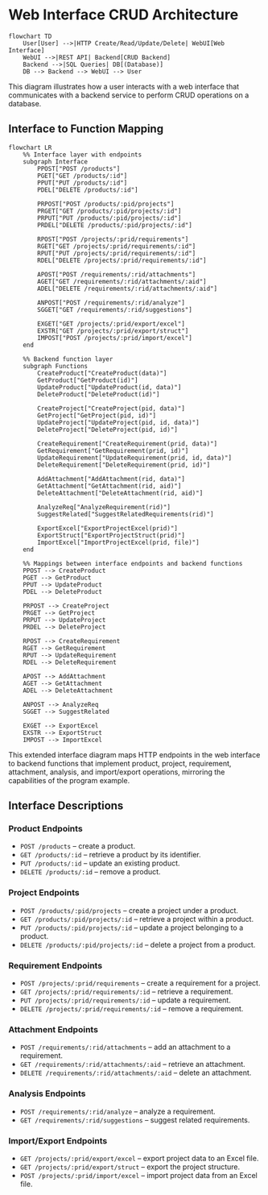 # Web Interface CRUD Architecture

```mermaid
flowchart TD
    User[User] -->|HTTP Create/Read/Update/Delete| WebUI[Web Interface]
    WebUI -->|REST API| Backend[CRUD Backend]
    Backend -->|SQL Queries| DB[(Database)]
    DB --> Backend --> WebUI --> User
```

This diagram illustrates how a user interacts with a web interface that communicates with a backend service to perform CRUD operations on a database.

## Interface to Function Mapping

```mermaid
flowchart LR
    %% Interface layer with endpoints
    subgraph Interface
        PPOST["POST /products"]
        PGET["GET /products/:id"]
        PPUT["PUT /products/:id"]
        PDEL["DELETE /products/:id"]

        PRPOST["POST /products/:pid/projects"]
        PRGET["GET /products/:pid/projects/:id"]
        PRPUT["PUT /products/:pid/projects/:id"]
        PRDEL["DELETE /products/:pid/projects/:id"]

        RPOST["POST /projects/:prid/requirements"]
        RGET["GET /projects/:prid/requirements/:id"]
        RPUT["PUT /projects/:prid/requirements/:id"]
        RDEL["DELETE /projects/:prid/requirements/:id"]

        APOST["POST /requirements/:rid/attachments"]
        AGET["GET /requirements/:rid/attachments/:aid"]
        ADEL["DELETE /requirements/:rid/attachments/:aid"]

        ANPOST["POST /requirements/:rid/analyze"]
        SGGET["GET /requirements/:rid/suggestions"]

        EXGET["GET /projects/:prid/export/excel"]
        EXSTR["GET /projects/:prid/export/struct"]
        IMPOST["POST /projects/:prid/import/excel"]
    end

    %% Backend function layer
    subgraph Functions
        CreateProduct["CreateProduct(data)"]
        GetProduct["GetProduct(id)"]
        UpdateProduct["UpdateProduct(id, data)"]
        DeleteProduct["DeleteProduct(id)"]

        CreateProject["CreateProject(pid, data)"]
        GetProject["GetProject(pid, id)"]
        UpdateProject["UpdateProject(pid, id, data)"]
        DeleteProject["DeleteProject(pid, id)"]

        CreateRequirement["CreateRequirement(prid, data)"]
        GetRequirement["GetRequirement(prid, id)"]
        UpdateRequirement["UpdateRequirement(prid, id, data)"]
        DeleteRequirement["DeleteRequirement(prid, id)"]

        AddAttachment["AddAttachment(rid, data)"]
        GetAttachment["GetAttachment(rid, aid)"]
        DeleteAttachment["DeleteAttachment(rid, aid)"]

        AnalyzeReq["AnalyzeRequirement(rid)"]
        SuggestRelated["SuggestRelatedRequirements(rid)"]

        ExportExcel["ExportProjectExcel(prid)"]
        ExportStruct["ExportProjectStruct(prid)"]
        ImportExcel["ImportProjectExcel(prid, file)"]
    end

    %% Mappings between interface endpoints and backend functions
    PPOST --> CreateProduct
    PGET --> GetProduct
    PPUT --> UpdateProduct
    PDEL --> DeleteProduct

    PRPOST --> CreateProject
    PRGET --> GetProject
    PRPUT --> UpdateProject
    PRDEL --> DeleteProject

    RPOST --> CreateRequirement
    RGET --> GetRequirement
    RPUT --> UpdateRequirement
    RDEL --> DeleteRequirement

    APOST --> AddAttachment
    AGET --> GetAttachment
    ADEL --> DeleteAttachment

    ANPOST --> AnalyzeReq
    SGGET --> SuggestRelated

    EXGET --> ExportExcel
    EXSTR --> ExportStruct
    IMPOST --> ImportExcel
```

This extended interface diagram maps HTTP endpoints in the web interface to backend functions that implement product, project, requirement, attachment, analysis, and import/export operations, mirroring the capabilities of the program example.

## Interface Descriptions

### Product Endpoints
- `POST /products` – create a product.
- `GET /products/:id` – retrieve a product by its identifier.
- `PUT /products/:id` – update an existing product.
- `DELETE /products/:id` – remove a product.

### Project Endpoints
- `POST /products/:pid/projects` – create a project under a product.
- `GET /products/:pid/projects/:id` – retrieve a project within a product.
- `PUT /products/:pid/projects/:id` – update a project belonging to a product.
- `DELETE /products/:pid/projects/:id` – delete a project from a product.

### Requirement Endpoints
- `POST /projects/:prid/requirements` – create a requirement for a project.
- `GET /projects/:prid/requirements/:id` – retrieve a requirement.
- `PUT /projects/:prid/requirements/:id` – update a requirement.
- `DELETE /projects/:prid/requirements/:id` – remove a requirement.

### Attachment Endpoints
- `POST /requirements/:rid/attachments` – add an attachment to a requirement.
- `GET /requirements/:rid/attachments/:aid` – retrieve an attachment.
- `DELETE /requirements/:rid/attachments/:aid` – delete an attachment.

### Analysis Endpoints
- `POST /requirements/:rid/analyze` – analyze a requirement.
- `GET /requirements/:rid/suggestions` – suggest related requirements.

### Import/Export Endpoints
- `GET /projects/:prid/export/excel` – export project data to an Excel file.
- `GET /projects/:prid/export/struct` – export the project structure.
- `POST /projects/:prid/import/excel` – import project data from an Excel file.
